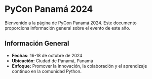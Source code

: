 # PyCon Panamá 2024

Bienvenido a la página de PyCon Panamá 2024. Este documento proporciona información general sobre el evento de este año.

## Información General

- **Fechas:** 16-18 de octubre de 2024
- **Ubicación:** Ciudad de Panamá, Panamá
- **Enfoque:** Promover la innovación, la colaboración y el aprendizaje continuo en la comunidad Python.
